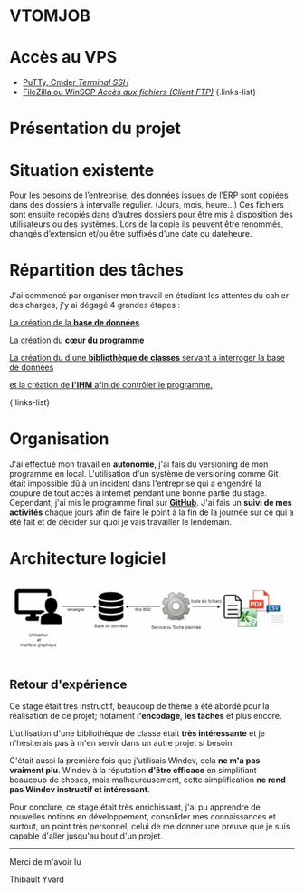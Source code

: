 # VTOMJOB




# Accès au VPS
- [PuTTy, Cmder *Terminal SSH*](/fr/self-hosting/ssh-terminal)
- [FileZilla ou WinSCP *Accès aux fichiers (Client FTP)*](/fr/self-hosting/ftp-client)
{.links-list}
# Présentation du projet


# Situation existente

Pour les besoins de l’entreprise, des données issues de l’ERP sont copiées dans des dossiers à intervalle régulier. (Jours, mois, heure…) Ces fichiers sont ensuite recopiés dans d’autres dossiers pour être mis à disposition des utilisateurs ou des systèmes. Lors de la copie ils peuvent être renommés, changés d’extension et/ou être suffixés d’une date ou dateheure.

# Répartition des tâches

J'ai commencé par organiser mon travail en étudiant les attentes du cahier des charges, j'y ai dégagé 4 grandes étapes :

[La création de la **base de données**](/professionals-projects/vtomjob/database)

[La création du **cœur du programme**](/professionals-projects/vtomjob/core)

[La création du d'une **bibliothèque de classes** servant à interroger la base de données ](/professionals-projects/vtomjob/core)

[et la création de **l'IHM** afin de contrôler le programme.](/professionals-projects/vtomjob/ihm)

{.links-list}
# Organisation

J'ai effectué mon travail en **autonomie**, j'ai fais du versioning de mon programme en local. L'utilisation d'un système de versioning comme Git était impossible dû à un incident dans l'entreprise qui a engendré la coupure de tout accès à internet pendant une bonne partie du stage. Cependant, j'ai mis le programme final sur **[GitHub](https://github.com/Thibault53/VTOMJOB)**. J'ai fais un **suivi de mes activités** chaque jours afin de faire le point à la fin de la journée sur ce qui a été fait et de décider sur quoi je vais travailler le lendemain.

# Architecture logiciel

![architecture vtomjob.png](/img/vtomjob/architecture%20vtomjob.png)






## Retour d'expérience

Ce stage était très instructif, beaucoup de thème a été abordé pour la réalisation de ce projet; notament **l'encodage**, **les tâches** et plus encore.

L'utilisation d'une bibliothèque de classe était **très intéressante** et je n'hésiterais pas à m'en servir dans un autre projet si besoin.

C'était aussi la première fois que j'utilisais Windev, cela **ne m'a pas vraiment plu**. Windev à la réputation **d'être efficace** en simplifiant beaucoup de choses, mais malheureusement, cette simplification **ne rend pas Windev instructif et intéressant**.

Pour conclure, ce stage était très enrichissant, j'ai pu apprendre de nouvelles notions en développement, consolider mes connaissances et surtout, un point très personnel, celui de me donner une preuve que je suis capable d'aller jusqu'au bout d'un projet.

---

Merci de m'avoir lu

Thibault Yvard